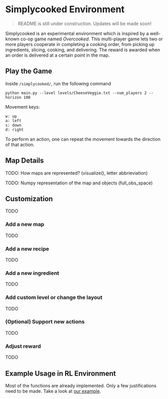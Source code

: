 # Simplycooked Environment

> README is still under construction. Updates will be made soon!

Simplycooked is an experimental environment which is inspired by a well-
known co-op game named *Overcooked*. This multi-player game lets two or
more players cooperate in completing a cooking order, from picking up
ingredients, slicing, cooking, and delivering. The reward is awarded
when an order is delivered at a certain point in the map.

## Play the Game
Inside `/simplycooked/`, run the following command
```
python main.py --level levels/CheeseVeggie.txt --num_players 2 --horizon 100
```
Movement keys:
```
w: up
a: left
s: down
d: right
```
To perform an action, one can repeat the movement towards the direction of that action.

## Map Details

TODO: How maps are represented? (visualize(), letter abbrieviation)

TODO: Numpy representation of the map and objects (full_obs_space)

## Customization

TODO

### Add a new map

TODO

### Add a new recipe

TODO

### Add a new ingredient

TODO

### Add custom level or change the layout

TODO

### (Optional) Support new actions

TODO

### Adjust reward

TODO

## Example Usage in RL Environment

Most of the functions are already implemented. Only a few justifications
need to be made. Take a look at [our example](https://gitlab.com/gunsodo/coop_marl/-/blob/simplycooked/coop_marl/envs/gym_cooking.py).
